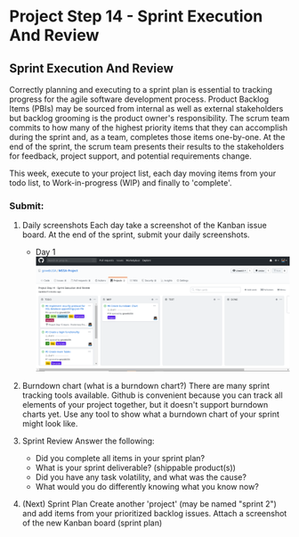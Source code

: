 # Project Step 14 - Sprint Execution And Review

## Sprint Execution And Review
Correctly planning and executing to a sprint plan is essential to tracking progress for the agile software development process. Product Backlog Items (PBIs) may be sourced from internal as well as external stakeholders but backlog grooming is the product owner's responsibility. The scrum team commits to how many of the highest priority items that they can accomplish during the sprint and, as a team, completes those items one-by-one. At the end of the sprint, the scrum team presents their results to the stakeholders for feedback, project support, and potential requirements change.

This week, execute to your project list, each day moving items from your todo list, to Work-in-progress (WIP) and finally to 'complete'.

### Submit: 
1. Daily screenshots Each day take a screenshot of the Kanban issue board. At the end of the sprint, submit your daily screenshots.
   * Day 1
   ![Day 1](https://github.com/gowebUSA/MSSA-Project/blob/master/ProjectSteps/ProjectStep14/images/4-21.png?raw=true)
   
2. Burndown chart (what is a burndown chart?) There are many sprint tracking tools available. Github is convenient because you can track all elements of your project together, but it doesn't support burndown charts yet. Use any tool to show what a burndown chart of your sprint might look like.

3. Sprint Review Answer the following:
   * Did you complete all items in your sprint plan?
   * What is your sprint deliverable? (shippable product(s))
   * Did you have any task volatility, and what was the cause?
   * What would you do differently knowing what you know now?
   
4. (Next) Sprint Plan Create another 'project' (may be named "sprint 2") and add items from your prioritized backlog issues. Attach a screenshot of the new Kanban board (sprint plan)

